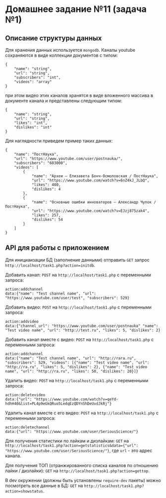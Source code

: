 # Домашнее задание №11 (задача №1)

## Описание структуры данных

Для хранения данных используется `mongodb`. Каналы youtube сохраняются в виде коллекции документов с типом:
```
{
    "name": "string",
    "url": "string",
    "subscribers": "int",
    "videos": "array"
}
```

при этом видео этих каналов хранятся в виде вложенного массива в документе канала и представлены следующим типом:

```
{
    "name": "string",
    "url": "string",
    "likes": "int",
    "dislikes": "int"
}
```

Для наглядности приведем пример таких данных:

```
{
    "name": "ПостНаука",
    "url": "https://www.youtube.com/user/postnauka/",
    "subscribers": "603000",
    "videos": [
        {
            "name": "Археи — Елизавета Бонч-Осмоловская / ПостНаука",
            "url": "https://www.youtube.com/watch?v=6nZ4kJ_JLbQ",
            "likes": 480,
            "dislikes": 4
        },
        {
            "name": "Основные ошибки инноваторов — Александр Чулок / ПостНаука",
            "url": "https://www.youtube.com/watch?v=EJzj875zak4",
            "likes": 257,
            "dislikes": 54
        }
    ]
}
```

## API для работы с приложением
Для инициаизации БД (заполнение данными) отправить `GET` запрос `http://localhost/task1.php?action=initdb`.

Добавить канал: `POST` на `http://localhost/task1.php` с переменными запроса:
```
action:addchannel
data:{"name": "Test channel name", "url": "https://www.youtube.com/user/test", "subscribers": 529}
```

Добавить видео: `POST` на `http://localhost/task1.php` с переменными запроса:
```
action:addvideo
data:{"channel_url": "https://www.youtube.com/user/postnauka" "name": "Test video name", "url": "http://test.ru", "likes": 5, "dislikes": 2}
```

Добавить канал вместе с видео: `POST` на `http://localhost/task1.php` с переменными запроса:
```
action:addchannel
data:{"name": "Test channel name", "url": "http://rara.ru", "subscribers": 529, "videos": [{"name": "Test video name", "url": "http://ra.ru", "likes": 5, "dislikes": 2}, {"name": "Test video name", "url": "http://ra.ru", "likes": 50, "dislikes": 20}]}
```

Удалить видео: `POST` на `http://localhost/task1.php` с переменными запроса:
```
action:deletevideo
data:{"url": "https://www.youtube.com/watch?v=qeYd-hdhH40&list=PL4p9eGkQRuo5LedqEzQDYnShDeUvdJkRj"}
```

Удалить канал вместе с его видео: `POST` на `http://localhost/task1.php` с переменными запроса:
```
action:deletechannel
data:{"url": "https://www.youtube.com/user/SeriousScience/"}
```

Для получения статистики по лайкам и дизлайкам: `GET` на `http://localhost/task1.php?action=getstatistics&data={"url": "https://www.youtube.com/user/SeriousScience/"}`, где `url` - это адрес канала.

Для получения ТОП (отранжированного списка каналов по отношению лайки / дизлайки): `GET` на `http://localhost/task1.php?action=gettop`.

В dev окружении (должны быть установлены `require-dev` пакеты) можно посмотреть все данные в БД: `GET` на `http://localhost/task1.php?action=showstatus`.